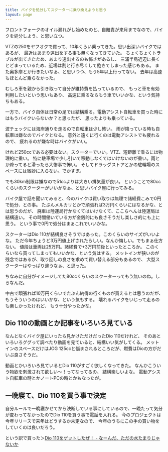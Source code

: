 ```yaml
---
title: バイクを処分してスクーターに乗り換えようと思う
layout: page
---
```

フロントフォークのオイル漏れがし始めたのと、自賠責が来月までなので、バイクを処分しよう、と思い立つ。

VTZの250をヤフオクで買って、10年くらい乗ってきた。思い出深いバイクではあるが、
最近はあまり遠出をする事も無くなってきていた。
ちょくちょくトラブルが出てきたため、あまり遠出するのも怖さがあるし、
三浦半島近辺に長くとどまっているため、近場は割と行き尽くして飽きてしまった感じもある。
また奥多摩とか行きたいなぁ、と思いつつ、もう5年以上行ってない。
去年は高速もほとんど乗らなかった。

むしろ車を親から引き取って自分が維持費を払っているので、
もっと車を有効利用したいという思いもあり、
高速に乗るならもう車でいいかな、という気持ちもある。

一方で、バイク自体は日常の足では結構乗る。電動アシスト自転車を買った時にはもうバイクいらないか？と思ったが、
思ったよりも乗っている。

波チェックには海岸通りを走るので自転車は少し怖い。
雨が降っている時も自転車は嫌なのでバイクとなる。
意外と遠くに行くのは電動アシストでも疲れるので、
疲れるのが嫌な時はバイクがいい。

けれど250ccである必要はない。スクーターでいい。VTZ、短距離で乗るには物理的に重い。
特に駐車場で少し引いて移動しなくてはいけないのが重い。雨とか降ってると滑ったら大惨事で怖い。
そしてドラッグストアとかの駐輪場のスペースには微妙に入らない。でかすぎ。

でも30km制限は嫌なので51ccよりは大きい排気量が良い。
ということで80ccくらいのスクーターがいいかなぁ、と思いバイク屋に行ってみる。

バイク屋で話を聞いてみると、今のバイクは買い取りは無理で諸経費こみで0円で処分、との事。
たぶんメルカリとかで頑張れば3万円くらいにはなるかな、とは思うのだが、
廃車は陸運局行かなくてはいけなくて、ここらへんは陸運局は結構遠い。
その時間働いている方が金銭的にも良さそうだし楽しさ的にも上に思う。
という事で0円で処分はまぁこれでいいかな。

スクーターはDio 110が結構良さそうではあった。このくらいのサイズがいいよな。
ただ今年ちょうど3万円値上げされたらしい。なんか悔しい。でもまぁ仕方ない。
値段は車両は25万円。諸経費で+3万円前後といったところか。
このくらいなら買ってしまってもいいかな、という気はする。
メットインが狭いのが残念ではあるが、取り回しの良さを求めて買い替える部分もあるので、
大型スクーターはやっぱり違うなぁ、と思った。

ちなみに自分がイメージしてた80ccくらいのスクーターってもう無いのね。しらなんだ。

中古で頑張れば10万円くらいでたぶん納得の行くものが買えるとは思うのだが、
もうそういうのはいいかな、という気もする。
壊れるバイクをいじって走るのも楽しかったけれど、
もう十分やったかな。

## Dio 110の動画とか記事をいろいろ見ている

なんとなくバイク屋にいったら見かけただけだったDio 110だけれど、
そのあといろいろググって調べたり動画を見ていると、結構いい気がしてくる。
メットインのスペースだけはJOG 125ccと悩まされるところだが、燃費はDioの方がだいぶ良さそうだ。

動画とかいろいろ見ているとDio 110がすごく欲しくなってきた。
なんかこういう物欲を刺激されて欲しい〜！ってなってるの、
結構楽しいよな。
電動アシスト自転車の時とかノートPCの時とかもなったが。

## 一晩寝て、Dio 110を買う事で決定

自分ルールで一晩寝かせてから決断している事にしているので、一晩たって気分が変わってなかったのでDio 110を買う事で電話を入れる。
今のプロジェクトは今年リリースで来年はどうするか未定なので、
今年のうちにこの手の買い物をしていくのは良いだろう。

という訳で買った＞[Dio 110をゲットしたぜ！ - なーんだ、ただの水たまりじゃないか](https://karino2.github.io/2025/09/15/dio_first_impression.html)